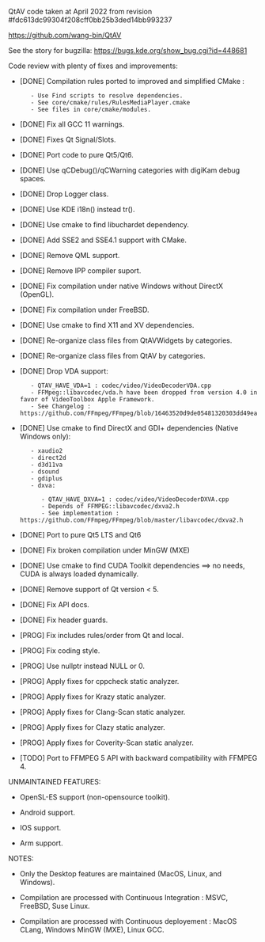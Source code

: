 QtAV code taken at April 2022 from revision #fdc613dc99304f208cff0bb25b3ded14bb993237

https://github.com/wang-bin/QtAV

See the story for bugzilla: https://bugs.kde.org/show_bug.cgi?id=448681

Code review with plenty of fixes and improvements:

- [DONE] Compilation rules ported to improved and simplified CMake :

         - Use Find scripts to resolve dependencies.
         - See core/cmake/rules/RulesMediaPlayer.cmake
         - See files in core/cmake/modules.

- [DONE] Fix all GCC 11 warnings.

- [DONE] Fixes Qt Signal/Slots.

- [DONE] Port code to pure Qt5/Qt6.

- [DONE] Use qCDebug()/qCWarning categories with digiKam debug spaces.

- [DONE] Drop Logger class.

- [DONE] Use KDE i18n() instead tr().

- [DONE] Use cmake to find libuchardet dependency.

- [DONE] Add SSE2 and SSE4.1 support with CMake.

- [DONE] Remove QML support.

- [DONE] Remove IPP compiler suport.

- [DONE] Fix compilation under native Windows without DirectX (OpenGL).

- [DONE] Fix compilation under FreeBSD.

- [DONE] Use cmake to find X11 and XV dependencies.

- [DONE] Re-organize class files from QtAVWidgets by categories.

- [DONE] Re-organize class files from QtAV by categories.

- [DONE] Drop VDA support:

         - QTAV_HAVE_VDA=1 : codec/video/VideoDecoderVDA.cpp
         - FFMpeg::libavcodec/vda.h have been dropped from version 4.0 in favor of VideoToolbox Apple Framework.
         - See Changelog : https://github.com/FFmpeg/FFmpeg/blob/16463520d9de05481320303dd49ea5158c715c9f/Changelog#L310

- [DONE] Use cmake to find DirectX and GDI+ dependencies (Native Windows only):

         - xaudio2
         - direct2d
         - d3d11va
         - dsound
         - gdiplus
         - dxva:

            - QTAV_HAVE_DXVA=1 : codec/video/VideoDecoderDXVA.cpp
            - Depends of FFMPEG::libavcodec/dxva2.h
            - See implementation : https://github.com/FFmpeg/FFmpeg/blob/master/libavcodec/dxva2.h

- [DONE] Port to pure Qt5 LTS and Qt6

- [DONE] Fix broken compilation under MinGW (MXE)

- [DONE] Use cmake to find CUDA Toolkit dependencies ==> no needs, CUDA is always loaded dynamically.

- [DONE] Remove support of Qt version < 5.

- [DONE] Fix API docs.

- [DONE] Fix header guards.

- [PROG] Fix includes rules/order from Qt and local.

- [PROG] Fix coding style.

- [PROG] Use nullptr instead NULL or 0.

- [PROG] Apply fixes for cppcheck static analyzer.

- [PROG] Apply fixes for Krazy static analyzer.

- [PROG] Apply fixes for Clang-Scan static analyzer.

- [PROG] Apply fixes for Clazy static analyzer.

- [PROG] Apply fixes for Coverity-Scan static analyzer.

- [TODO] Port to FFMPEG 5 API with backward compatibility with FFMPEG 4.

UNMAINTAINED FEATURES:

- OpenSL-ES support (non-opensource toolkit).

- Android support.

- IOS support.

- Arm support.

NOTES:

- Only the Desktop features are maintained (MacOS, Linux, and Windows).

- Compilation are processed with Continuous Integration : MSVC, FreeBSD, Suse Linux.

- Compilation are processed with Continuous deployement : MacOS CLang, Windows MinGW (MXE), Linux GCC.
